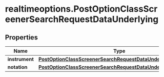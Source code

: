 # realtimeoptions.PostOptionClassScreenerSearchRequestDataUnderlying

## Properties

Name | Type | Description | Notes
------------ | ------------- | ------------- | -------------
**instrument** | [**PostOptionClassScreenerSearchRequestDataUnderlyingInstrument**](PostOptionClassScreenerSearchRequestDataUnderlyingInstrument.md) |  | [optional] 
**notation** | [**PostOptionClassScreenerSearchRequestDataUnderlyingNotation**](PostOptionClassScreenerSearchRequestDataUnderlyingNotation.md) |  | [optional] 


